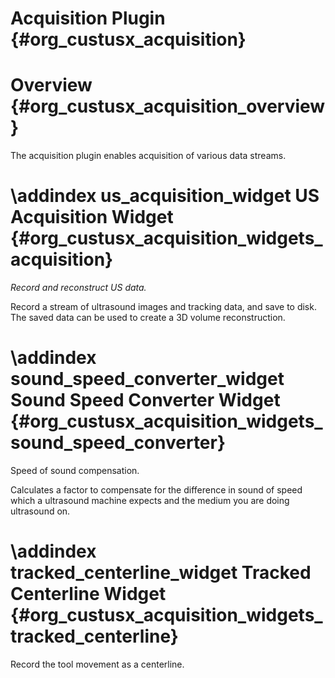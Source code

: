 Acquisition Plugin {#org_custusx_acquisition}
===================

Overview {#org_custusx_acquisition_overview}
========================

The acquisition plugin enables acquisition of various data streams. 

\addindex us_acquisition_widget
US Acquisition Widget {#org_custusx_acquisition_widgets_acquisition}
===========================================================

*Record and reconstruct US data.*

Record a stream of ultrasound images and tracking data, and save to disk. The saved data
can be used to create a 3D volume reconstruction.


\addindex sound_speed_converter_widget
Sound Speed Converter Widget {#org_custusx_acquisition_widgets_sound_speed_converter}
===========================================================

Speed of sound compensation.

Calculates a factor to compensate for the difference in sound of speed which a 
ultrasound machine expects and the medium you are doing ultrasound on.



\addindex tracked_centerline_widget
Tracked Centerline Widget {#org_custusx_acquisition_widgets_tracked_centerline}
===========================================================

Record the tool movement as a centerline.
